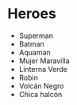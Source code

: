 # Heroes

* Superman
* Batman
* Aquaman
* Mujer Maravilla
* Linterna Verde
* Robin
* Volcán Negro
* Chica halcón
